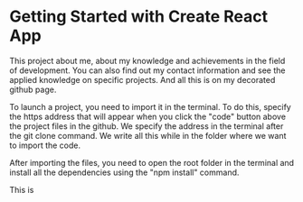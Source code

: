 # Getting Started with Create React App

This project about me, about my knowledge and achievements in the field of development.
You can also find out my contact information and see the applied knowledge on specific projects.
And all this is on my decorated github page.

To launch a project, you need to import it in the terminal. To do this, specify the https address that will appear when you click the "code" button above the project files in the github. We specify the address in the terminal after the git clone command.
We write all this while in the folder where we want to import the code.

After importing the files, you need to open the root folder in the terminal and install all the dependencies using the "npm install" command.

This is
